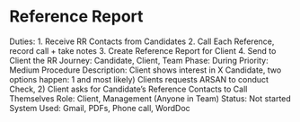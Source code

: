 # Reference Report

Duties: 1. Receive RR Contacts from Candidates
2. Call Each Reference, record call + take notes
3. Create Reference Report for Client
4. Send to Client the RR
Journey: Candidate, Client, Team
Phase: During
Priority: Medium
Procedure Description: Client shows interest in X Candidate, two options happen: 1 and most likely) Clients requests ARSAN to conduct Check, 2) Client asks for Candidate’s Reference Contacts to Call Themselves
Role: Client, Management (Anyone in Team)
Status: Not started
System Used: Gmail, PDFs, Phone call, WordDoc